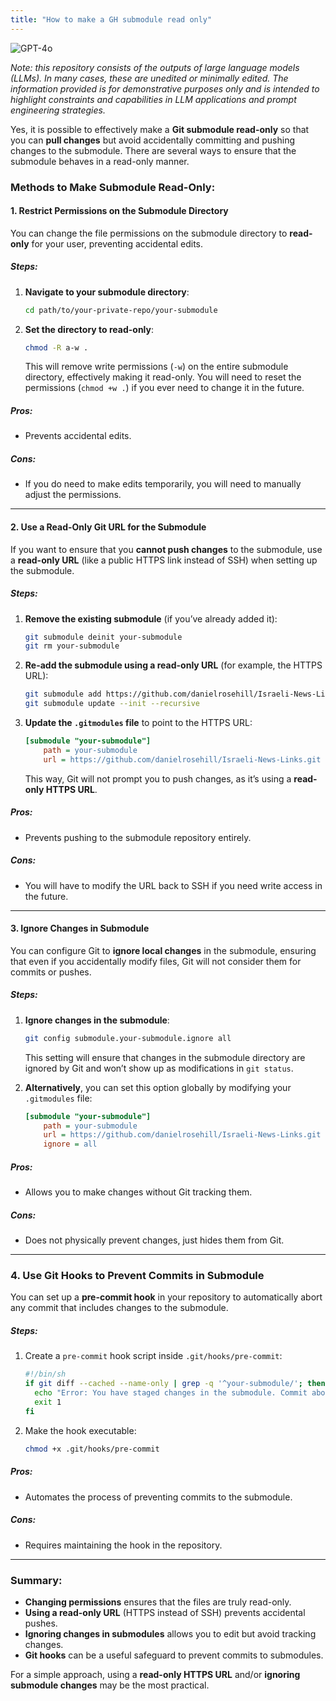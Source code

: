 ```yaml
---
title: "How to make a GH submodule read only"
---
```

![GPT-4o](https://img.shields.io/badge/GPT--4o-3333FF?style=for-the-badge&logo=openai&logoColor=white)



*Note: this repository consists of the outputs of large language models (LLMs). In many cases, these are unedited or minimally edited. The information provided is for demonstrative purposes only and is intended to highlight constraints and capabilities in LLM applications and prompt engineering strategies.*


Yes, it is possible to effectively make a **Git submodule read-only** so that you can **pull changes** but avoid accidentally committing and pushing changes to the submodule. There are several ways to ensure that the submodule behaves in a read-only manner.

### Methods to Make Submodule Read-Only:

#### 1. **Restrict Permissions on the Submodule Directory**
You can change the file permissions on the submodule directory to **read-only** for your user, preventing accidental edits.

##### Steps:
1. **Navigate to your submodule directory**:
   ```bash
   cd path/to/your-private-repo/your-submodule
   ```

2. **Set the directory to read-only**:
   ```bash
   chmod -R a-w .
   ```
   This will remove write permissions (`-w`) on the entire submodule directory, effectively making it read-only. You will need to reset the permissions (`chmod +w .`) if you ever need to change it in the future.

##### Pros:
- Prevents accidental edits.
  
##### Cons:
- If you do need to make edits temporarily, you will need to manually adjust the permissions.

---

#### 2. **Use a Read-Only Git URL for the Submodule**
If you want to ensure that you **cannot push changes** to the submodule, use a **read-only URL** (like a public HTTPS link instead of SSH) when setting up the submodule.

##### Steps:
1. **Remove the existing submodule** (if you’ve already added it):
   ```bash
   git submodule deinit your-submodule
   git rm your-submodule
   ```

2. **Re-add the submodule using a read-only URL** (for example, the HTTPS URL):
   ```bash
   git submodule add https://github.com/danielrosehill/Israeli-News-Links.git
   git submodule update --init --recursive
   ```

3. **Update the `.gitmodules` file** to point to the HTTPS URL:
   ```ini
   [submodule "your-submodule"]
       path = your-submodule
       url = https://github.com/danielrosehill/Israeli-News-Links.git
   ```

   This way, Git will not prompt you to push changes, as it’s using a **read-only HTTPS URL**.

##### Pros:
- Prevents pushing to the submodule repository entirely.

##### Cons:
- You will have to modify the URL back to SSH if you need write access in the future.

---

#### 3. **Ignore Changes in Submodule**
You can configure Git to **ignore local changes** in the submodule, ensuring that even if you accidentally modify files, Git will not consider them for commits or pushes.

##### Steps:
1. **Ignore changes in the submodule**:
   ```bash
   git config submodule.your-submodule.ignore all
   ```

   This setting will ensure that changes in the submodule directory are ignored by Git and won’t show up as modifications in `git status`.

2. **Alternatively**, you can set this option globally by modifying your `.gitmodules` file:

   ```ini
   [submodule "your-submodule"]
       path = your-submodule
       url = https://github.com/danielrosehill/Israeli-News-Links.git
       ignore = all
   ```

##### Pros:
- Allows you to make changes without Git tracking them.
  
##### Cons:
- Does not physically prevent changes, just hides them from Git.

---

### 4. **Use Git Hooks to Prevent Commits in Submodule**
You can set up a **pre-commit hook** in your repository to automatically abort any commit that includes changes to the submodule.

##### Steps:
1. Create a `pre-commit` hook script inside `.git/hooks/pre-commit`:
   ```bash
   #!/bin/sh
   if git diff --cached --name-only | grep -q '^your-submodule/'; then
     echo "Error: You have staged changes in the submodule. Commit aborted."
     exit 1
   fi
   ```

2. Make the hook executable:
   ```bash
   chmod +x .git/hooks/pre-commit
   ```

##### Pros:
- Automates the process of preventing commits to the submodule.

##### Cons:
- Requires maintaining the hook in the repository.

---

### Summary:
- **Changing permissions** ensures that the files are truly read-only.
- **Using a read-only URL** (HTTPS instead of SSH) prevents accidental pushes.
- **Ignoring changes in submodules** allows you to edit but avoid tracking changes.
- **Git hooks** can be a useful safeguard to prevent commits to submodules.

For a simple approach, using a **read-only HTTPS URL** and/or **ignoring submodule changes** may be the most practical.